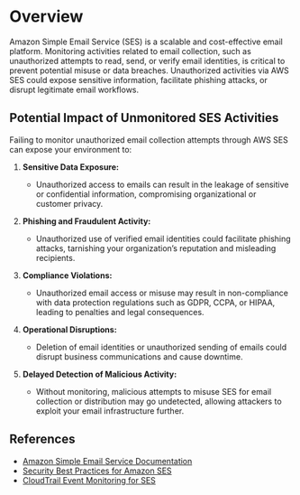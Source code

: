 # Overview

Amazon Simple Email Service (SES) is a scalable and cost-effective email platform. Monitoring activities related to email collection, such as unauthorized attempts to read, send, or verify email identities, is critical to prevent potential misuse or data breaches. Unauthorized activities via AWS SES could expose sensitive information, facilitate phishing attacks, or disrupt legitimate email workflows.

## Potential Impact of Unmonitored SES Activities

Failing to monitor unauthorized email collection attempts through AWS SES can expose your environment to:

1. **Sensitive Data Exposure:**  
   - Unauthorized access to emails can result in the leakage of sensitive or confidential information, compromising organizational or customer privacy.

2. **Phishing and Fraudulent Activity:**  
   - Unauthorized use of verified email identities could facilitate phishing attacks, tarnishing your organization’s reputation and misleading recipients.

3. **Compliance Violations:**  
   - Unauthorized email access or misuse may result in non-compliance with data protection regulations such as GDPR, CCPA, or HIPAA, leading to penalties and legal consequences.

4. **Operational Disruptions:**  
   - Deletion of email identities or unauthorized sending of emails could disrupt business communications and cause downtime.

5. **Delayed Detection of Malicious Activity:**  
   - Without monitoring, malicious attempts to misuse SES for email collection or distribution may go undetected, allowing attackers to exploit your email infrastructure further.

## References

- [Amazon Simple Email Service Documentation](https://docs.aws.amazon.com/ses/latest/DeveloperGuide/Welcome.html)
- [Security Best Practices for Amazon SES](https://docs.aws.amazon.com/ses/latest/DeveloperGuide/best-practices.html)
- [CloudTrail Event Monitoring for SES](https://docs.aws.amazon.com/ses/latest/DeveloperGuide/logging-using-cloudtrail.html)
